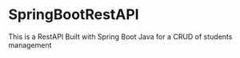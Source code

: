 # SpringBootRestAPI
This is a RestAPI Built with Spring Boot Java for a CRUD of students management
